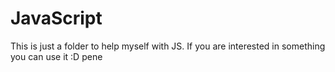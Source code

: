 # JavaScript
This is just a folder to help myself with JS. If you are interested in something you can use it :D pene
